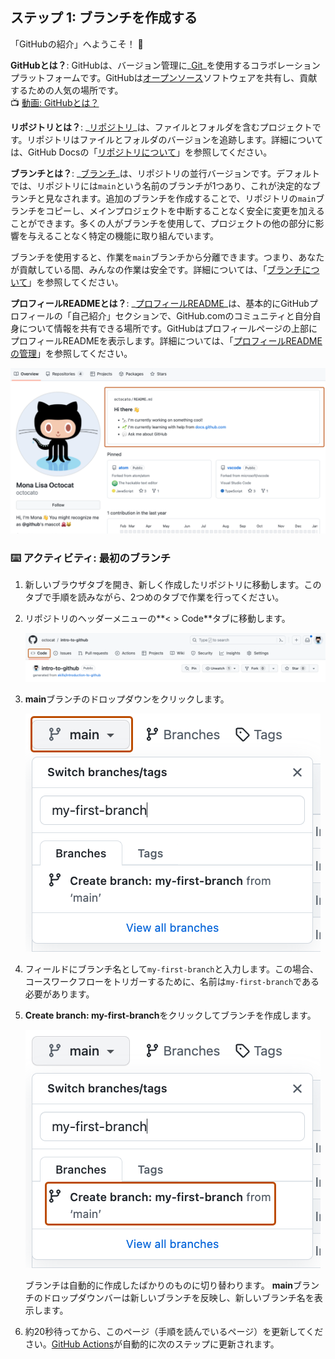 <!--
  <<< Author notes: Step 1 >>>
  Choose 3-5 steps for your course.
  The first step is always the hardest, so pick something easy!
  Link to docs.github.com for further explanations.
  Encourage users to open new tabs for steps!
-->

## ステップ 1: ブランチを作成する

「GitHubの紹介」へようこそ！ :wave:

**GitHubとは？**: GitHubは、バージョン管理に_[Git](https://docs.github.com/get-started/quickstart/github-glossary#git)_を使用するコラボレーションプラットフォームです。GitHubは[オープンソース](https://docs.github.com/get-started/quickstart/github-glossary#open-source)ソフトウェアを共有し、貢献するための人気の場所です。
<br>:tv: [動画: GitHubとは？](https://www.youtube.com/watch?v=pBy1zgt0XPc)

**リポジトリとは？**: _[リポジトリ](https://docs.github.com/get-started/quickstart/github-glossary#repository)_は、ファイルとフォルダを含むプロジェクトです。リポジトリはファイルとフォルダのバージョンを追跡します。詳細については、GitHub Docsの「[リポジトリについて](https://docs.github.com/en/repositories/creating-and-managing-repositories/about-repositories)」を参照してください。

**ブランチとは？**: _[ブランチ](https://docs.github.com/en/get-started/quickstart/github-glossary#branch)_は、リポジトリの並行バージョンです。デフォルトでは、リポジトリには`main`という名前のブランチが1つあり、これが決定的なブランチと見なされます。追加のブランチを作成することで、リポジトリの`main`ブランチをコピーし、メインプロジェクトを中断することなく安全に変更を加えることができます。多くの人がブランチを使用して、プロジェクトの他の部分に影響を与えることなく特定の機能に取り組んでいます。

ブランチを使用すると、作業を`main`ブランチから分離できます。つまり、あなたが貢献している間、みんなの作業は安全です。詳細については、「[ブランチについて](https://docs.github.com/en/pull-requests/collaborating-with-pull-requests/proposing-changes-to-your-work-with-pull-requests/about-branches)」を参照してください。

**プロフィールREADMEとは？**: _[プロフィールREADME](https://docs.github.com/account-and-profile/setting-up-and-managing-your-github-profile/customizing-your-profile/managing-your-profile-readme)_は、基本的にGitHubプロフィールの「自己紹介」セクションで、GitHub.comのコミュニティと自分自身について情報を共有できる場所です。GitHubはプロフィールページの上部にプロフィールREADMEを表示します。詳細については、「[プロフィールREADMEの管理](https://docs.github.com/en/account-and-profile/setting-up-and-managing-your-github-profile/customizing-your-profile/managing-your-profile-readme)」を参照してください。

![profile-readme-example](/images/profile-readme-example.png)

### :keyboard: アクティビティ: 最初のブランチ

1. 新しいブラウザタブを開き、新しく作成したリポジトリに移動します。このタブで手順を読みながら、2つめのタブで作業を行ってください。
2. リポジトリのヘッダーメニューの**< > Code**タブに移動します。

   ![code-tab](/images/code-tab.png)

3. **main**ブランチのドロップダウンをクリックします。

   ![main-branch-dropdown](/images/main-branch-dropdown.png)

4. フィールドにブランチ名として`my-first-branch`と入力します。この場合、コースワークフローをトリガーするために、名前は`my-first-branch`である必要があります。
5. **Create branch: my-first-branch**をクリックしてブランチを作成します。

   ![create-branch-button](/images/create-branch-button.png)

   ブランチは自動的に作成したばかりのものに切り替わります。
   **main**ブランチのドロップダウンバーは新しいブランチを反映し、新しいブランチ名を表示します。

6. 約20秒待ってから、このページ（手順を読んでいるページ）を更新してください。[GitHub Actions](https://docs.github.com/en/actions)が自動的に次のステップに更新されます。
